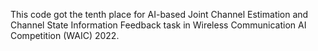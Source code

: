 This code got the tenth place for AI-based Joint Channel Estimation and Channel State Information Feedback task in Wireless Communication AI Competition (WAIC) 2022. 
